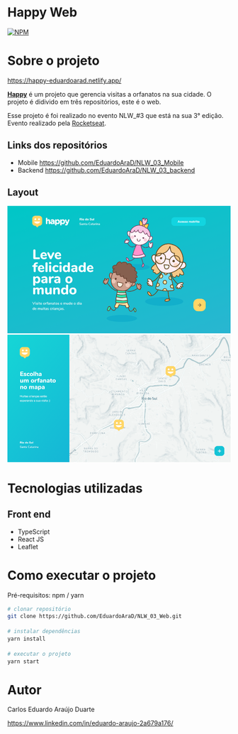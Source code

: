 # Happy Web
[![NPM](https://img.shields.io/npm/l/react)](https://github.com/EduardoAraD/NLW_03_Web/blob/main/LICENSE)

# Sobre o projeto

https://happy-eduardoarad.netlify.app/

**[Happy](https://happy-eduardoarad.netlify.app/)** é um projeto que gerencia visitas a orfanatos na sua cidade. O projeto é didivido em três repositórios, este é o web.

Esse projeto é foi realizado no evento NLW_#3 que está na sua 3° edição. Evento realizado pela [Rocketseat](https://www.rocketseat.com.br "Site da Rockeseat").

## Links dos repositórios
- Mobile https://github.com/EduardoAraD/NLW_03_Mobile
- Backend https://github.com/EduardoAraD/NLW_03_backend
  
## Layout
![Web 1](https://github.com/EduardoAraD/assets/blob/main/happy/web/home.png) ![Web 2](https://github.com/EduardoAraD/assets/blob/main/happy/web/map.png)

# Tecnologias utilizadas
## Front end
- TypeScript
- React JS
- Leaflet

# Como executar o projeto
Pré-requisitos: npm / yarn

```bash
# clonar repositório
git clone https://github.com/EduardoAraD/NLW_03_Web.git

# instalar dependências
yarn install

# executar o projeto
yarn start
```

# Autor

Carlos Eduardo Araújo Duarte

https://www.linkedin.com/in/eduardo-araujo-2a679a176/

